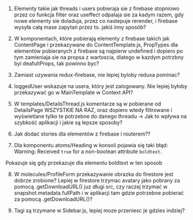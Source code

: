 
1. Elementy takie jak threads i users pobieraja sie z firebase stopniowo przez co funkcja filter oraz useffect 
odpalaja sie za kadym razem, gdy nowe elementy sie doladuja, przez co nastepuje rerender, i firebase wysyła 
całą mase zapytań przez to. jakiś inny sposób?

2. W komponentach, które pobierają elementy z firebase takich jak ContentPage i przekazywane do ContentTemplate.js,
PropTypes dla elementów pobieranych z firebase są najpierw undefined i dopiero po tym zamieniaja sie na propsa z
wartoscia, dlatego w kazdym potrzbny byl deafultProps, tak powinno byc?

3. Zamiast uzywania redux-firebase, nie lepiej byloby reduxa pominac?

4. loggedUser wskazuje na usera, który jest zalogowany. Nie lepiej byłoby przekazywać go w MainTemplate w Context API?

5. W   templates/DetailsThread.js   komentarze są w pobierane od DetailsPage WSZYSTKIE NA RAZ, oraz dopiero wtedy filtrowane i wyświetlane tylko te potrzebne do danego threadu -> Jak to wpływa na szybkość aplikacji i jakie są lepsze sposoby?

6. Jak dodać stories dla elementów z firebase i routerem??

7. Dla komponentu atoms/Heading w konsoli pojawia się taki błąd:
Warning: Received `true` for a non-boolean attribute `boldtext`.

Pokazuje się gdy przekazuje dla elementu boldtext w ten sposob <Heading boldtext></Heading>

8. W molecules/ProfileForm przekazywanie obrazka do firestore jest dobrze zrobione?
Lepiej w firestore trzymac avatary jako pobrany za pomocą .getDownloadURL() juz długi src, czy raczej
trzymać w snapshot.metadata.fullPath i w aplikacji tam gdzie potrzebne pobierać za pomocą .getDownloadURL()?

9. Tagi są trzymane w Sidebar.js, lepiej moze przeniesc je gdzies indziej?